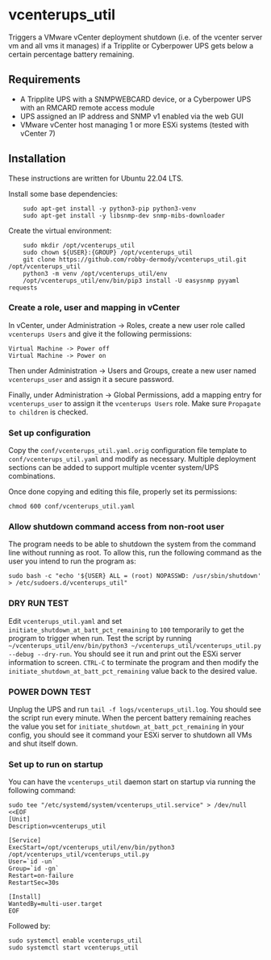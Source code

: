 # vcenterups_util

Triggers a VMware vCenter deployment shutdown (i.e. of the vcenter server vm and all vms it manages) if a Tripplite or Cyberpower UPS gets below a certain percentage battery remaining.

## Requirements

* A Tripplite UPS with a SNMPWEBCARD device, or a Cyberpower UPS with an RMCARD remote access module
* UPS assigned an IP address and SNMP v1 enabled via the web GUI
* VMware vCenter host managing 1 or more ESXi systems (tested with vCenter 7)

## Installation

These instructions are written for Ubuntu 22.04 LTS.

Install some base dependencies:

```
    sudo apt-get install -y python3-pip python3-venv
    sudo apt-get install -y libsnmp-dev snmp-mibs-downloader
```

Create the virtual environment:

```
    sudo mkdir /opt/vcenterups_util
    sudo chown ${USER}:{GROUP} /opt/vcenterups_util
    git clone https://github.com/robby-dermody/vcenterups_util.git /opt/vcenterups_util
    python3 -m venv /opt/vcenterups_util/env
    /opt/vcenterups_util/env/bin/pip3 install -U easysnmp pyyaml requests
```

### Create a role, user and mapping in vCenter

In vCenter, under Administration -> Roles, create a new user role called `vcenterups Users` and give it the following permissions:
```
Virtual Machine -> Power off
Virtual Machine -> Power on
```

Then under Administration -> Users and Groups, create a new user named `vcenterups_user` and assign it a secure password.

Finally, under Administration -> Global Permissions, add a mapping entry for `vcenterups_user` to assign it the `vcenterups Users` role. Make sure `Propagate to children` is checked.


### Set up configuration

Copy the `conf/vcenterups_util.yaml.orig` configuration file template to `conf/vcenterups_util.yaml` and modify as necessary. Multiple deployment sections can be added to support multiple vcenter system/UPS combinations.

Once done copying and editing this file, properly set its permissions:
```
chmod 600 conf/vcenterups_util.yaml
```

### Allow shutdown command access from non-root user
The program needs to be able to shutdown the system from the command line without running as root. To allow this, run the following command as the user you intend to run the program as:

```
sudo bash -c "echo '${USER} ALL = (root) NOPASSWD: /usr/sbin/shutdown' > /etc/sudoers.d/vcenterups_util"
```

### DRY RUN TEST

Edit `vcenterups_util.yaml` and set `initiate_shutdown_at_batt_pct_remaining`  to `100` temporarily to get the program to trigger when run. Test the script by running `~/vcenterups_util/env/bin/python3 ~/vcenterups_util/vcenterups_util.py --debug --dry-run`. You should see it run and print out the ESXi server information to screen. `CTRL-C` to terminate the program and then modify the `initiate_shutdown_at_batt_pct_remaining` value back to the desired value.

### POWER DOWN TEST

Unplug the UPS and run `tail -f logs/vcenterups_util.log`. You should see the script run every minute. When the percent battery remaining reaches the value you set for `initiate_shutdown_at_batt_pct_remaining` in your config, you should see it command your ESXi server to shutdown all VMs and shut itself down.

### Set up to run on startup

You can have the `vcenterups_util` daemon start on startup via running the following command:

```
sudo tee "/etc/systemd/system/vcenterups_util.service" > /dev/null <<EOF
[Unit]
Description=vcenterups_util

[Service]
ExecStart=/opt/vcenterups_util/env/bin/python3 /opt/vcenterups_util/vcenterups_util.py
User=`id -un`
Group=`id -gn`
Restart=on-failure
RestartSec=30s

[Install]
WantedBy=multi-user.target
EOF
```

Followed by:
```
sudo systemctl enable vcenterups_util
sudo systemctl start vcenterups_util
```
